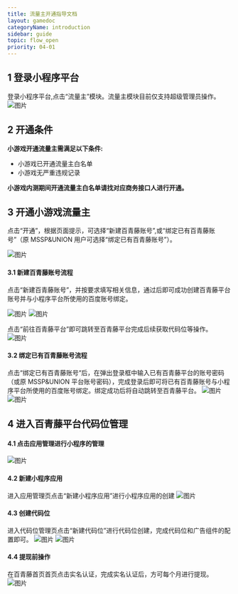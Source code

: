 ```yaml
---
title: 流量主开通指导文档
layout: gamedoc
categoryName: introduction
sidebar: guide
topic: flow_open
priority: 04-01
---
```


## 1 登录小程序平台

登录小程序平台,点击“流量主”模块。流量主模块目前仅支持超级管理员操作。
![图片](/img/game/introduction/flow_open/1.png)

## 2 开通条件


**小游戏开通流量主需满足以下条件:**
 - 小游戏已开通流量主白名单
 - 小游戏无严重违规记录


**小游戏内测期间开通流量主白名单请找对应商务接口人进行开通。**

## 3 开通小游戏流量主

点击“开通”，根据页面提示，可选择“新建百青藤账号”,或“绑定已有百青藤账号”（原 MSSP&UNION 用户可选择“绑定已有百青藤账号”）。

![图片](/img/game/introduction/flow_open/2.png)

#### 3.1 新建百青藤账号流程
点击“新建百青藤账号”，并按要求填写相关信息，通过后即可成功创建百青藤平台账号并与小程序平台所使用的百度账号绑定。

![图片](/img/game/introduction/flow_open/3.png)
![图片](/img/game/introduction/flow_open/4.png)

点击“前往百青藤平台”即可跳转至百青藤平台完成后续获取代码位等操作。
![图片](/img/game/introduction/flow_open/5.png)

#### 3.2 绑定已有百青藤账号流程
点击“绑定已有百青藤账号“后，在弹出登录框中输入已有百青藤平台的账号密码（或原 MSSP&UNION 平台账号密码），完成登录后即可将已有百青藤账号与小程序平台所使用的百度账号绑定。绑定成功后将自动跳转至百青藤平台。
![图片](/img/game/introduction/flow_open/6.png)
![图片](/img/game/introduction/flow_open/7.png)

## 4 进入百青藤平台代码位管理

#### 4.1 点击应用管理进行小程序的管理
![图片](/img/game/introduction/flow_open/8.png)

#### 4.2 新建小程序应用
进入应用管理页点击“新建小程序应用”进行小程序应用的创建
![图片](/img/game/introduction/flow_open/9.png)

#### 4.3 创建代码位
进入代码位管理页点击“新建代码位”进行代码位创建，完成代码位和广告组件的配置即可。
![图片](/img/game/introduction/flow_open/10.png)
![图片](/img/game/introduction/flow_open/11.png)

#### 4.4 提现前操作
在百青藤首页首页点击实名认证，完成实名认证后，方可每个月进行提现。
![图片](/img/game/introduction/flow_open/12.png)
